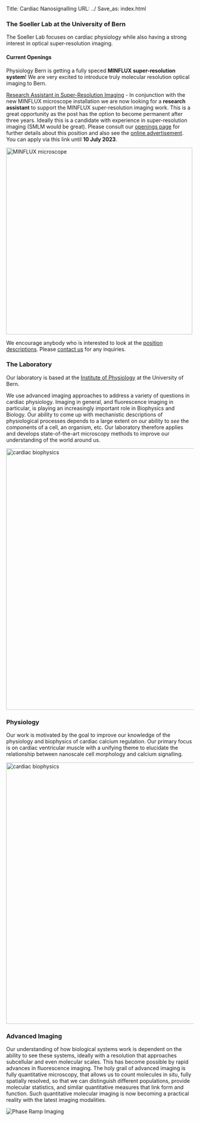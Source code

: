 Title: Cardiac Nanosignalling
URL: ../
Save_as: index.html

### The Soeller Lab at the University of Bern

The Soeller
Lab focuses on cardiac physiology
while also having a strong interest in optical super-resolution imaging.

#### Current Openings

Physiology Bern is getting a fully speced **MINFLUX super-resolution system**! We are very excited to introduce truly molecular resolution optical imaging to Bern.

[Research Assistant in Super-Resolution Imaging]({filename}/pages/openings.md) - In conjunction with the new MINFLUX microscope installation we are now looking for a **research assistant** to support the MINFLUX super-resolution imaging work. This is a great opportunity as the post has the option to become permanent after three years. Ideally this is a candidate with experience in super-resolution imaging (SMLM would be great). Please consult our [openings page]({filename}/pages/openings.md) for further details about this position and also see the [online advertisement](https://ohws.prospective.ch/public/v1/jobs/0a167628-1958-4e4d-b402-c95967c87a1f). You can apply via this link until **10 July 2023**.

<img width="500" src="{static}/images/research/MINFLUX-NPC-illustration-V1.png" alt="MINFLUX microscope">


We encourage anybody who is interested to look at the [position descriptions]({filename}/pages/openings.md). Please [contact us](https://physiologie.unibe.ch/~soeller/) for any inquiries.

### The Laboratory

Our laboratory is based at the
[Institute of Physiology](https://physiologie.unibe.ch/)
at the University of Bern.

We use advanced imaging approaches to address a variety of
questions in cardiac physiology. Imaging in general, and fluorescence imaging in particular, is playing an increasingly
important role in Biophysics and Biology. Our ability to come up with mechanistic descriptions of physiological processes depends to a large extent on our ability to _see_ the components of a cell, an
organism, etc. Our laboratory therefore applies and develops state-of-the-art microscopy methods to
improve our understanding of the world around us.

<img width="700" src="{static}/images/research/TIRF-myocyte700pix.png" alt="cardiac biophysics">

### Physiology

Our work is motivated by the goal to improve our knowledge of the physiology and biophysics of cardiac calcium regulation. Our primary focus is on cardiac ventricular muscle with a unifying theme to elucidate the relationship between nanoscale cell morphology and calcium signalling.

<img width="700" src="{static}/images/research/myocyte-gallery-red-hot-cyan.png" alt="cardiac biophysics">

### Advanced Imaging

Our understanding of how biological systems work is  dependent on the ability to see these systems, ideally with a resolution that approaches subcellular and even molecular scales. This has become possible by rapid advances in fluorescence imaging. The holy grail of advanced imaging is fully quantitative microscopy, that allows us to count molecules in situ, fully spatially resolved, so that we can distinguish different populations, provide molecular statistics, and similar quantitative measures that link form and function. Such quantitative molecular imaging is now becoming a practical reality with the latest imaging modalities.

<img src="{static}/images/research/PRILM-PSF-and-Fig-3d.png" alt="Phase Ramp Imaging">
